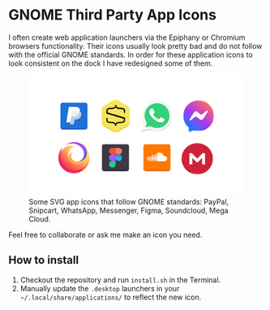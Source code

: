 # GNOME Third Party App Icons
I often create web application launchers via the Epiphany or Chromium browsers functionality. Their icons usually look pretty bad and do not follow with the official GNOME standards. In order for these application icons to look consistent on the dock I have redesigned some of them. 

<figure>
  <img src="https://github.com/petrstepanov/gnome-third-party-icons/blob/master/resources/preview.png?raw=true" alt="Gnome Application Icons" />
 <figcaption>Some SVG app icons that follow GNOME standards: PayPal, Snipcart, WhatsApp, Messenger, Figma, Soundcloud, Mega Cloud.</figcaption>
</figure> 

Feel free to collaborate or ask me make an icon you need.

## How to install
1. Checkout the repository and run `install.sh` in the Terminal.
2. Manually update the `.desktop` launchers in your `~/.local/share/applications/` to reflect the new icon.
